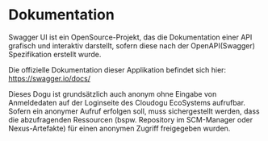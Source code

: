 # Dokumentation

Swagger UI ist ein OpenSource-Projekt, das die Dokumentation einer API grafisch und interaktiv darstellt, sofern diese nach der OpenAPI(Swagger) Spezifikation erstellt wurde.

Die offizielle Dokumentation dieser Applikation befindet sich hier: https://swagger.io/docs/

Dieses Dogu ist grundsätzlich auch anonym ohne Eingabe von Anmeldedaten auf der Loginseite des Cloudogu EcoSystems aufrufbar. Sofern ein anonymer Aufruf erfolgen soll, muss sichergestellt werden, dass die abzufragenden Ressourcen (bspw. Repository im SCM-Manager oder Nexus-Artefakte) für einen anonymen Zugriff freigegeben wurden.